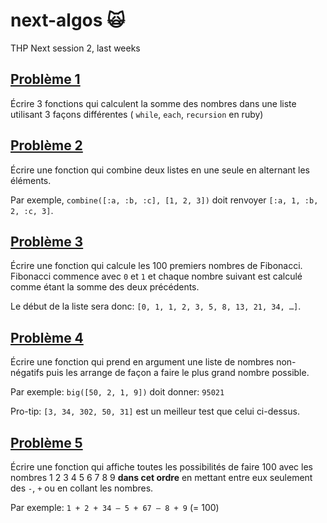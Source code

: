 # next-algos 🙀
THP Next session 2, last weeks

## [Problème 1](pb-1/sums.rb)

Écrire 3 fonctions qui calculent la somme des nombres dans une liste utilisant 3 façons différentes ( `while`, `each`, `recursion` en ruby)

## [Problème 2](pb-2/combine.rb)

Écrire une fonction qui combine deux listes en une seule en alternant les éléments.

Par exemple, `combine([:a, :b, :c], [1, 2, 3])` doit renvoyer `[:a, 1, :b, 2, :c, 3]`.

## [Problème 3](pb-3/fibo.rb)

Écrire une fonction qui calcule les 100 premiers nombres de Fibonacci. Fibonacci commence avec `0` et `1` et chaque nombre suivant est calculé comme étant la somme des deux précédents.

Le début de la liste sera donc: `[0, 1, 1, 2, 3, 5, 8, 13, 21, 34, …]`.

## [Problème 4](pb-4/big/rb)

Écrire une fonction qui prend en argument une liste de nombres non\-négatifs puis les arrange de façon a faire le plus grand nombre possible.

Par exemple: `big([50, 2, 1, 9])` doit donner: `95021`

Pro\-tip: `[3, 34, 302, 50, 31]` est un meilleur test que celui ci\-dessus.

## [Problème 5](pb-5)

Écrire une fonction qui affiche toutes les possibilités de faire 100 avec les nombres 1 2 3 4 5 6 7 8 9 **dans cet ordre** en mettant entre eux seulement des `-`, `+` ou en collant les nombres.

Par exemple: `1 + 2 + 34 – 5 + 67 – 8 + 9` (= 100)
